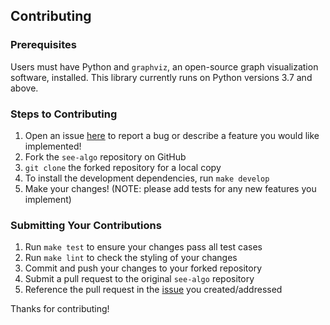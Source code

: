 ## Contributing

### Prerequisites
Users must have Python and `graphviz`, an open-source graph visualization software, installed. This library currently runs on Python versions 3.7 and above.

### Steps to Contributing
1. Open an issue [here](https://github.com/sarahtang7/see-algo/issues) to report a bug or describe a feature you would like implemented!
2. Fork the `see-algo` repository on GitHub
3. `git clone` the forked repository for a local copy
4. To install the development dependencies, run `make develop`
5. Make your changes! (NOTE: please add tests for any new features you implement)

### Submitting Your Contributions
1. Run `make test` to ensure your changes pass all test cases
2. Run `make lint` to check the styling of your changes
3. Commit and push your changes to your forked repository
4. Submit a pull request to the original `see-algo` repository
5. Reference the pull request in the [issue]((https://github.com/sarahtang7/see-algo/issues)) you created/addressed

Thanks for contributing!
